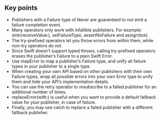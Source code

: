 ## Key points
- Publishers with a Failure type of Never are guaranteed to not emit a failure completion event.
- Many operators only work with infallible publishers. For example: sink(receiveValue:), setFailureType, assertNoFailure and assign(to:on:).
- The try-prefixed operators let you throw errors from within them, while non-try operators do not.
- Since Swift doesn’t support typed throws, calling try-prefixed operators erases the publisher’s Failure to a plain Swift Error.
- Use mapError to map a publisher’s Failure type, and unify all failure types in your publisher to a single type.
- When creating your own API based on other publishers with their own Failure types, wrap all possible errors into your own Error type to unify them and hide your API’s implementation details.
- You can use the retry operator to resubscribe to a failed publisher for an additional number of times.
- replaceError(with:) is useful when you want to provide a default fallback value for your publisher, in case of failure.
- Finally, you may use catch to replace a failed publisher with a different fallback publisher.
